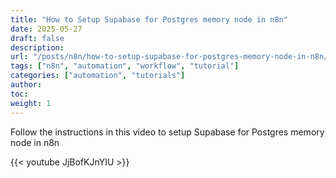 ```yaml
---
title: "How to Setup Supabase for Postgres memory node in n8n"
date: 2025-05-27
draft: false
description:
url: "/posts/n8n/how-to-setup-supabase-for-postgres-memory-node-in-n8n/"
tags: ["n8n", "automation", "workflow", "tutorial"]
categories: ["automation", "tutorials"]
author:
toc:
weight: 1
---
```

Follow the instructions in this video to setup Supabase for Postgres memory node in n8n

{{< youtube JjBofKJnYIU >}}


